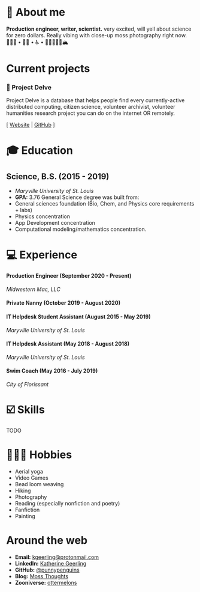 # 💁 About me

**Production engineer, writer, scientist.** very excited, will yell about science for zero dollars. Really vibing with close-up moss photography right now.
👩🏻‍🔬 • 🏳️‍🌈 • ♿️ • 🥾✌🏻🤙🏻🏔

# Current projects
### 🧬 Project Delve

Project Delve is a database that helps people find every currently-active distributed computing, citizen science, volunteer archivist, volunteer humanities research project you can do on the internet OR remotely.

[ [Website](https://projectdelve.com/) | [GitHub](https://github.com/punnypenguins/projectdelve) ]

# 🎓 Education

## Science, B.S. (2015 - 2019)
* *Maryville University of St. Louis*
* **GPA:** 3.76
General Science degree was built from:
* General sciences foundation (Bio, Chem, and Physics core requirements + labs)
* Physics concentration
* App Development concentration
* Computational modeling/mathematics concentration.

# 💻 Experience

#### Production Engineer (September 2020 - Present)
*Midwestern Mac, LLC*

#### Private Nanny (October 2019 - August 2020)

#### IT Helpdesk Student Assistant (August 2015 - May 2019)
*Maryville University of St. Louis*

#### IT Helpdesk Assistant (May 2018 - August 2018)
*Maryville University of St. Louis*

#### Swim Coach (May 2016 - July 2019)
*City of Florissant*

# ☑️ Skills

TODO

# 🤸🏻‍♀️ Hobbies
* Aerial yoga
* Video Games
* Bead loom weaving
* Hiking
* Photography
* Reading (especially nonfiction and poetry)
* Fanfiction
* Painting

# Around the web
* **Email:** kgeerling@protonmail.com
* **LinkedIn:** [Katherine Geerling](https://www.linkedin.com/in/katherine-geerling-774929111/)
* **GitHub:** [@punnypenguins](https://github.com/punnypenguins)
* **Blog:** [Moss Thoughts](https://somemossthoughts.wordpress.com)
* **Zooniverse:** [ottermelons](https://www.zooniverse.org/users/ottermelons)
